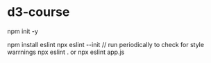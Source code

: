 # d3-course

npm init -y

npm install eslint
npx eslint --init
// run periodically to check for style warrnings
npx eslint .
 or
 npx eslint app.js

